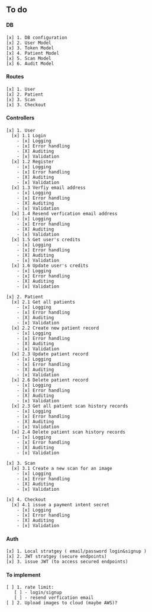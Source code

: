 ## To do

#### DB

    [x] 1. DB configuration
    [x] 2. User Model
    [x] 3. Token Model
    [x] 4. Patient Model
    [x] 5. Scan Model
    [x] 6. Audit Model

#### Routes

    [x] 1. User
    [x] 2. Patient
    [x] 3. Scan
    [x] 3. Checkout

#### Controllers

    [x] 1. User
      [x] 1.1 Login
        - [x] Logging
        - [x] Error handling
        - [X] Auditing
        - [x] Validation
      [x] 1.2 Register
        - [x] Logging
        - [x] Error handling
        - [X] Auditing
        - [x] Validation
      [x] 1.3 Verfiy email address
        - [x] Logging
        - [x] Error handling
        - [X] Auditing
        - [x] Validation
      [x] 1.4 Resend verfication email address
        - [x] Logging
        - [x] Error handling
        - [X] Auditing
        - [x] Validation
      [x] 1.5 Get user's credits
        - [x] Logging
        - [x] Error handling
        - [X] Auditing
        - [x] Validation
      [x] 1.6 Update user's credits
        - [x] Logging
        - [x] Error handling
        - [X] Auditing
        - [x] Validation

    [x] 2. Patient
      [x] 2.1 Get all patients
        - [x] Logging
        - [x] Error handling
        - [X] Auditing
        - [x] Validation
      [x] 2.2 Create new patient record
        - [x] Logging
        - [x] Error handling
        - [X] Auditing
        - [x] Validation
      [x] 2.3 Update patient record
        - [x] Logging
        - [x] Error handling
        - [X] Auditing
        - [x] Validation
      [x] 2.6 Delete patient record
        - [x] Logging
        - [x] Error handling
        - [X] Auditing
        - [x] Validation
      [x] 2.3 Get all patient scan history records
        - [x] Logging
        - [x] Error handling
        - [X] Auditing
        - [x] Validation
      [x] 2.4 Delete patient scan history records
        - [x] Logging
        - [x] Error handling
        - [X] Auditing
        - [x] Validation

    [x] 3. Scan
      [x] 3.1 Create a new scan for an image
        - [x] Logging
        - [x] Error handling
        - [X] Auditing
        - [x] Validation

    [x] 4. Checkout
      [x] 4.1 issue a payment intent secret
        - [x] Logging
        - [x] Error handling
        - [X] Auditing
        - [x] Validation

#### Auth

    [x] 1. Local stratgey ( email/password login&signup )
    [x] 2. JWT stratgey (secure endpoints)
    [x] 3. issue JWT (to access secured endpoints)

#### To implement

    [ ] 1. rate limit:
       [ ] - login/signup
       [ ] - resend verfication email
    [ ] 2. Upload images to cloud (maybe AWS)?
